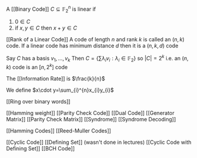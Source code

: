 A [[Binary Code]] $C\subseteq \mathbb{F}_{2}^{n}$ is linear if
1. $0\in C$
2. if $x,y\in C$ then $x+y\in C$

[[Rank of a Linear Code]]
A code of length $n$ and rank $k$ is called an $(n,k)$ code. 
If a linear code has minimum distance $d$ then it is a $(n,k,d)$ code

Say $C$ has a basis $v_{1},\dots,v_{k}$
Then $C=\left\{  \sum \lambda_{i}v_{i}:\lambda_{i}\in \mathbb{F}_{2}  \right\}$ so $\lvert C \rvert=2^{k}$
i.e. an $(n,k)$ code is an $[n,2^{k}]$ code

The [[Information Rate]] is $\frac{k}{n}$

We define $x\cdot y=\sum_{i}^{n}x_{i}y_{i}$

[[Ring over binary words]]

[[Hamming weight]]
[[Parity Check Code]]
[[Dual Code]]
[[Generator Matrix]]
[[Parity Check Matrix]]
[[Syndrome]]
[[Syndrome Decoding]]

[[Hamming Codes]]
[[Reed-Muller Codes]]

[[Cyclic Code]]
[[Defining Set]] (wasn't done in lectures)
[[Cyclic Code with Defining Set]]
[[BCH Code]]
